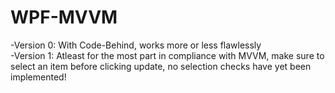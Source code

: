 # WPF-MVVM
-Version 0: With Code-Behind, works more or less flawlessly<br/>
-Version 1: Atleast for the most part in compliance with MVVM, make sure to select an item before clicking update, no selection checks have yet been implemented!
